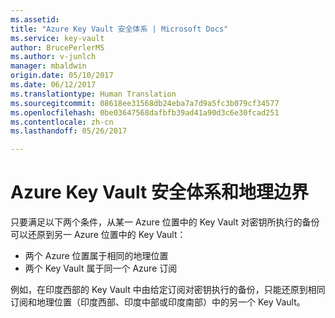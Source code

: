 ```yaml
---
ms.assetid: 
title: "Azure Key Vault 安全体系 | Microsoft Docs"
ms.service: key-vault
author: BrucePerlerMS
ms.author: v-junlch
manager: mbaldwin
origin.date: 05/10/2017
ms.date: 06/12/2017
ms.translationtype: Human Translation
ms.sourcegitcommit: 08618ee31568db24eba7a7d9a5fc3b079cf34577
ms.openlocfilehash: 0be03647568dafbfb39ad41a90d3c6e30fcad251
ms.contentlocale: zh-cn
ms.lasthandoff: 05/26/2017

---
```

# <a name="azure-key-vault-security-worlds-and-geographic-boundaries"></a>Azure Key Vault 安全体系和地理边界

只要满足以下两个条件，从某一 Azure 位置中的 Key Vault 对密钥所执行的备份可以还原到另一 Azure 位置中的 Key Vault：

- 两个 Azure 位置属于相同的地理位置
- 两个 Key Vault 属于同一个 Azure 订阅

例如，在印度西部的 Key Vault 中由给定订阅对密钥执行的备份，只能还原到相同订阅和地理位置（印度西部、印度中部或印度南部）中的另一个 Key Vault。 




